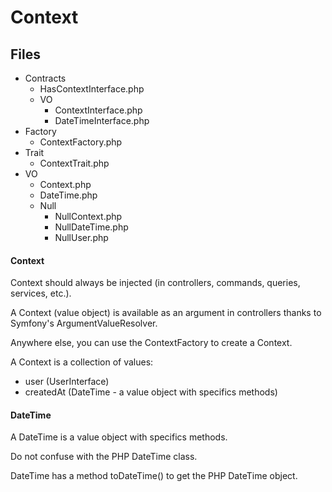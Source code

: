 # Context

## Files
- Contracts
  - HasContextInterface.php
  - VO
    - ContextInterface.php
    - DateTimeInterface.php
- Factory
  - ContextFactory.php
- Trait
  - ContextTrait.php
- VO
  - Context.php
  - DateTime.php
  - Null
    - NullContext.php
    - NullDateTime.php
    - NullUser.php


#### Context
Context should always be injected (in controllers, commands, queries, services, etc.).

A Context (value object) is available as an argument in controllers thanks to Symfony's ArgumentValueResolver.

Anywhere else, you can use the ContextFactory to create a Context.

A Context is a collection of values:
- user (UserInterface)
- createdAt (DateTime - a value object with specifics methods)


#### DateTime

A DateTime is a value object with specifics methods.

Do not confuse with the PHP DateTime class.

DateTime has a method toDateTime() to get the PHP DateTime object.
